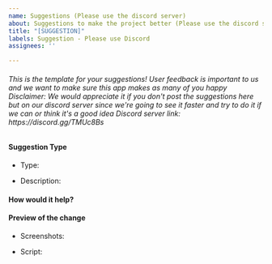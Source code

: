 ```yaml
---
name: Suggestions (Please use the discord server)
about: Suggestions to make the project better (Please use the discord server)
title: "[SUGGESTION]"
labels: Suggestion - Please use Discord
assignees: ''

---
```

<h6>This is the template for your suggestions! User feedback is important to us and we want to make sure this app makes as many of you happy
Disclaimer: We would appreciate it if you don't post the suggestions here but on our discord server since we're going to see it faster and try to do it if we can or think it's a good idea
Discord server link: https://discord.gg/TMUc8Bs</h6>

#### Suggestion Type
<!-- New Feature or Change -->
- Type: 
<!-- The description of what the feature or change is
Suggestions can also be to improve the code -->
- Description: 

#### How would it help?
<!-- Describe how useful this will be. This is your opportunity to sell your idea! -->

<!-- If you have made a script to do this, the below applies. Otherwise, delete this section.
        If you're uploading a link try try to upload it to a website where it won't expire -->
#### Preview of the change
<!-- Link all of your screenshots or gifs showing this feature work -->
- Screenshots:

<!-- Optional: Add script file or link to script. You do not have to do this, but you can if you want -->
- Script:
